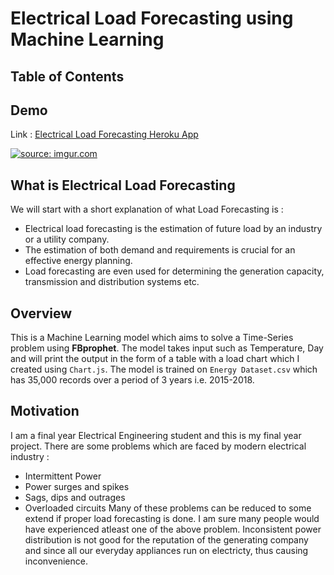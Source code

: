 # Electrical Load Forecasting using Machine Learning

## Table of Contents

## Demo
Link : [Electrical Load Forecasting Heroku App](https://load-prediction-v-1-5-0.herokuapp.com/)

<a href="https://imgur.com/ukQq06u"><img src="https://i.imgur.com/ukQq06u.png" title="source: imgur.com" /></a>

## What is Electrical Load Forecasting
We will start with a short explanation of what Load Forecasting is : 
-	Electrical load forecasting is the estimation of future load by an industry or a utility company. 
-	The estimation of both demand and requirements is crucial for an effective energy planning. 
-	Load forecasting are even used for determining the generation capacity, transmission and distribution systems etc.


## Overview
This is a Machine Learning model which aims to solve a Time-Series problem using __FBprophet__. The model takes input such as Temperature, Day and will print the output in the form of a table with a load chart which I created using `Chart.js`. The model is trained on `Energy Dataset.csv` which has 35,000 records over a period of 3 years i.e. 2015-2018. 

## Motivation
I am a final year Electrical Engineering student and this is my final year project.
There are some problems which are faced by modern electrical industry :
-	Intermittent Power
-	Power surges and spikes
-	Sags, dips and outrages
-	Overloaded circuits
Many of these problems can be reduced to some extend if proper load forecasting is done.
I am sure many people would have experienced atleast one of the above problem. Inconsistent power distribution is not good for the reputation of the generating company and since all our everyday appliances run on electricty, thus causing inconvenience. 

